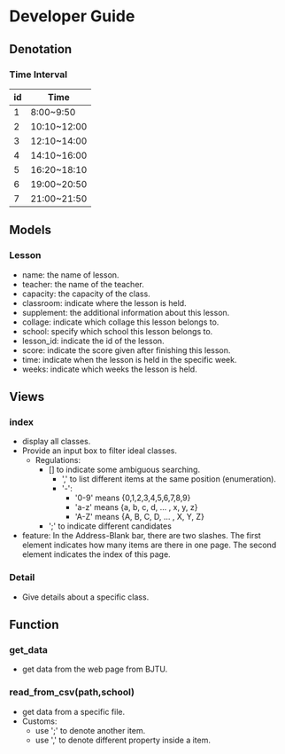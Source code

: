 # Developer Guide
## Denotation
### Time Interval
|id |    Time      |
|---|--------------|
| 1 |  8:00~9:50   |
| 2 | 10:10~12:00  |
| 3 | 12:10~14:00  |
| 4 | 14:10~16:00  |
| 5 | 16:20~18:10  |
| 6 | 19:00~20:50  |
| 7 | 21:00~21:50  |
## Models
### Lesson
* name: the name of lesson.
* teacher: the name of the teacher.
* capacity: the capacity of the class.
* classroom: indicate where the lesson is held.
* supplement: the additional information about this lesson.
* collage: indicate which collage this lesson belongs to.
* school: specify which school this lesson belongs to.
* lesson_id: indicate the id of the lesson.
* score: indicate the score given after finishing this lesson.
* time: indicate when the lesson is held in the specific week.
* weeks: indicate which weeks the lesson is held.

## Views
### index
* display all classes.
* Provide an input box to filter ideal classes.
  * Regulations:
    * [] to indicate some ambiguous searching.
      * ',' to list different items at the same position (enumeration).
      * '-':
        * '0-9' means {0,1,2,3,4,5,6,7,8,9}
        * 'a-z' means {a, b, c, d, ... , x, y, z}
        * 'A-Z' means {A, B, C, D, ... , X, Y, Z}
    * ';' to indicate different candidates
* feature: In the Address-Blank bar, there are two slashes. The first element indicates how many items are there in one page. The second element indicates the index of this page.
### Detail
* Give details about a specific class.

## Function
### get_data
* get data from the web page from BJTU.
### read_from_csv(path,school)
* get data from a specific file.
* Customs:
  * use ';' to denote another item.
  * use ',' to denote different property inside a item.
